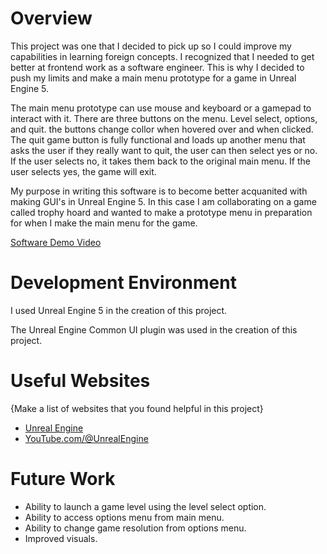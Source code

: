 # Overview

This project was one that I decided to pick up so I could improve my capabilities in learning foreign concepts. I recognized that I needed to get better at frontend work as a software engineer. This is why I decided to push my limits and make a main menu prototype for a game in Unreal Engine 5.

The main menu prototype can use mouse and keyboard or a gamepad to interact with it. There are three buttons on the menu. Level select, options, and quit. the buttons change collor when hovered over and when clicked. The quit game button is fully functional and loads up another menu that asks the user if they really want to quit, the user can then select yes or no. If the user selects no, it takes them back to the original main menu. If the user selects yes, the game will exit.

My purpose in writing this software is to become better acquanited with making GUI's in Unreal Engine 5. In this case I am collaborating on a game called trophy hoard and wanted to make a prototype menu in preparation for when I make the main menu for the game.



[Software Demo Video](http://youtube.link.goes.here)

# Development Environment

I used Unreal Engine 5 in the creation of this project.

The Unreal Engine Common UI plugin was used in the creation of this project.

# Useful Websites

{Make a list of websites that you found helpful in this project}
* [Unreal Engine](https://docs.unrealengine.com)
* [YouTube.com/@UnrealEngine](https://www.youtube.com/@UnrealEngine)

# Future Work

* Ability to launch a game level using the level select option.
* Ability to access options menu from main menu.
* Ability to change game resolution from options menu.
* Improved visuals.